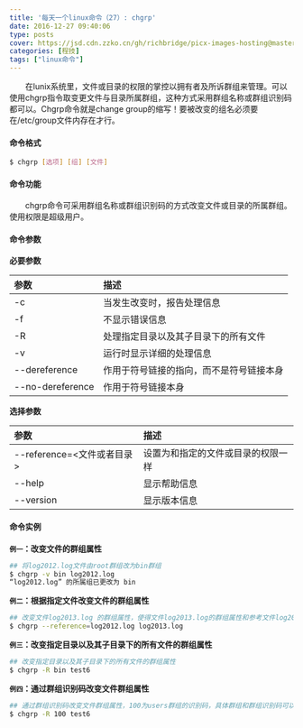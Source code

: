 ```yaml
---
title: '每天一个linux命令（27）: chgrp'
date: 2016-12-27 09:40:06
type: posts
cover: https://jsd.cdn.zzko.cn/gh/richbridge/picx-images-hosting@master/thumbnail/audit.jpg
categories: [程技]
tags: ["linux命令"]
---
```

　　在lunix系统里，文件或目录的权限的掌控以拥有者及所诉群组来管理。可以使用chgrp指令取变更文件与目录所属群组，这种方式采用群组名称或群组识别码都可以。Chgrp命令就是change group的缩写！要被改变的组名必须要在/etc/group文件内存在才行。
<!--more -->
#### 命令格式
```bash
$ chgrp [选项] [组] [文件]
```
#### 命令功能
　　chgrp命令可采用群组名称或群组识别码的方式改变文件或目录的所属群组。使用权限是超级用户。
#### 命令参数
**必要参数**

| 参数 | 描述 |
| :------------- | :------------- |
| -c | 当发生改变时，报告处理信息 |
| -f | 不显示错误信息 |
| -R | 处理指定目录以及其子目录下的所有文件 |
| -v | 运行时显示详细的处理信息 |
| --dereference | 作用于符号链接的指向，而不是符号链接本身 |
| --no-dereference | 作用于符号链接本身 |

**选择参数**

| 参数 | 描述 |
| :------------- | :------------- |
| --reference=<文件或者目录> | 设置为和指定的文件或目录的权限一样 |
| --help | 显示帮助信息 |
| --version | 显示版本信息 |

#### 命令实例
**`例一`：改变文件的群组属性**
```bash
## 将log2012.log文件由root群组改为bin群组
$ chgrp -v bin log2012.log
“log2012.log” 的所属组已更改为 bin
```
**`例二`：根据指定文件改变文件的群组属性**
```bash
## 改变文件log2013.log 的群组属性，使得文件log2013.log的群组属性和参考文件log2012.log的群组属性相同
$ chgrp --reference=log2012.log log2013.log
```
**`例三`：改变指定目录以及其子目录下的所有文件的群组属性**
```bash
## 改变指定目录以及其子目录下的所有文件的群组属性
$ chgrp -R bin test6
```
**`例四`：通过群组识别码改变文件群组属性**
```bash
## 通过群组识别码改变文件群组属性，100为users群组的识别码，具体群组和群组识别码可以去/etc/group文件中查看
$ chgrp -R 100 test6
```
